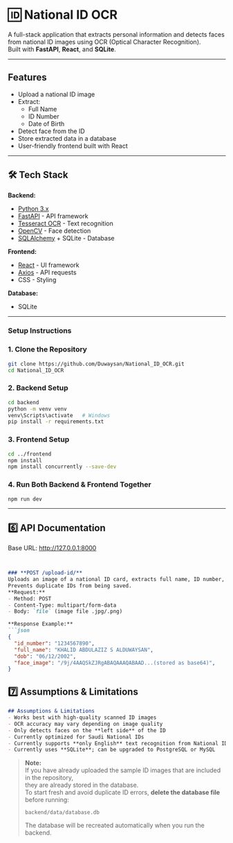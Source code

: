 # 🆔 National ID OCR

A full-stack application that extracts personal information and detects faces from national ID images using OCR (Optical Character Recognition).  
Built with **FastAPI**, **React**, and **SQLite**.

---

## Features
- Upload a national ID image
- Extract:
  - Full Name
  - ID Number
  - Date of Birth
- Detect face from the ID
- Store extracted data in a database
- User-friendly frontend built with React

---

## 🛠 Tech Stack

**Backend:**
- [Python 3.x](https://www.python.org/)
- [FastAPI](https://fastapi.tiangolo.com/) - API framework
- [Tesseract OCR](https://github.com/tesseract-ocr/tesseract) - Text recognition
- [OpenCV](https://opencv.org/) - Face detection
- [SQLAlchemy](https://www.sqlalchemy.org/) + SQLite - Database

**Frontend:**
- [React](https://react.dev/) - UI framework
- [Axios](https://axios-http.com/) - API requests
- CSS - Styling

**Database:**
- SQLite
---

### Setup Instructions

### 1. Clone the Repository
```bash
git clone https://github.com/Duwaysan/National_ID_OCR.git
cd National_ID_OCR
```
### 2. Backend Setup
```bash
cd backend
python -m venv venv
venv\Scripts\activate   # Windows
pip install -r requirements.txt
```
### 3. Frontend Setup
```bash
cd ../frontend
npm install
npm install concurrently --save-dev
```
### 4. Run Both Backend & Frontend Together
```bash
npm run dev
```

---

## **6️⃣ API Documentation**
Base URL: http://127.0.0.1:8000

```md


### **POST /upload-id/**
Uploads an image of a national ID card, extracts full name, ID number, date of birth, and detects the face.
Prevents duplicate IDs from being saved.
**Request:**
- Method: POST
- Content-Type: multipart/form-data
- Body: `file` (image file .jpg/.png)

**Response Example:**
```json
{
  "id_number": "1234567890",
  "full_name": "KHALID ABDULAZIZ S ALDUWAYSAN",
  "dob": "06/12/2002",
  "face_image": "/9j/4AAQSkZJRgABAQAAAQABAAD...(stored as base64)",  
}
```

## **7️⃣ Assumptions & Limitations**
```md
## Assumptions & Limitations
- Works best with high-quality scanned ID images
- OCR accuracy may vary depending on image quality
- Only detects faces on the **left side** of the ID
- Currently optimized for Saudi National IDs
- Currently supports **only English** text recognition from National ID cards.
- Currently uses **SQLite**; can be upgraded to PostgreSQL or MySQL
```

> **Note:**  
> If you have already uploaded the sample ID images that are included in the repository,  
> they are already stored in the database.  
> To start fresh and avoid duplicate ID errors, **delete the database file** before running:
> ```
> backend/data/database.db
> ```
> The database will be recreated automatically when you run the backend.
